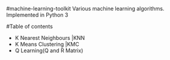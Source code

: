 #machine-learning-toolkit
Various machine learning algorithms. Implemented in Python 3

#Table of contents

* K Nearest Neighbours |KNN
* K Means Clustering    |KMC
* Q Learning(Q and R Matrix)

